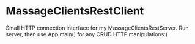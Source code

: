 # MassageClientsRestClient
Small HTTP connection interface for my MassageClientsRestServer.
Run server, then use App.main() for any CRUD HTTP manipulations:) 
